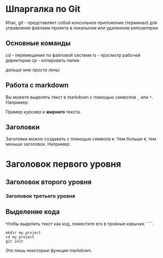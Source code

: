 # Шпаргалка по Git

Итак, git - представляет собой консольное приложение (терминал) для управления файлами проекта в локальном или удаленном репозитории

## Основные команды

cd - перемещение по файловой системе
ls - просмотр рабочей директории
cp - копировать папки

*дальше мне просто лень)*

## Работа с markdown
Вы можете выделять текст в markdown с помощью символов `_` или `*`. Например:

Пример _курсива_ и **жирного** текста.

## Заголовки

Заголовки можно создавать с помощью символа `#`. Чем больше `#`, тем меньше заголовок. Например:

# Заголовок первого уровня
## Заголовок второго уровня
### Заголовок третьего уровня

## Выделение кода

Чтобы выделить текст как код, поместите его в тройные кавычки `````.

```
mkdir my_project
cd my_project
git init
```
Это лишь некоторые функции markdown.